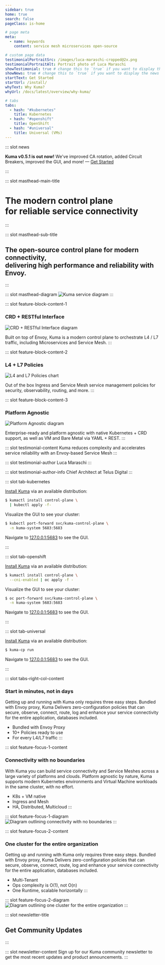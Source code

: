 ```yaml
---
sidebar: true
home: true
search: false
pageClass: is-home

# page meta
meta:
  - name: keywords
    content: service mesh microservices open-source

# custom page data
testimonialPortraitSrc: /images/luca-maraschi-cropped@2x.png
testimonialPortraitAlt: Portrait photo of Luca Maraschi
showTestimonial: true # change this to `true` if you want to display the testimonial
showNews: true # change this to `true` if you want to display the news bar
startText: Get Started
startUrl: /install/
whyText: Why Kuma?
whyUrl: /docs/latest/overview/why-kuma/

# tabs
tabs:
  - hash: "#kubernetes"
    title: Kubernetes
  - hash: "#openshift"
    title: OpenShift
  - hash: "#universal"
    title: Universal (VMs)
---
```


::: slot news

**Kuma v0.5.1 is out now!** We've improved CA rotation, added Circuit Breakers, improved the GUI, and more! &mdash; [Get Started](/install/)

:::

<!-- page masthead -->

::: slot masthead-main-title

# The modern control plane<br> for reliable service connectivity

:::

::: slot masthead-sub-title

## The open-source control plane for modern connectivity, <br>delivering high performance and reliability with Envoy.

:::

::: slot masthead-diagram
![Kuma service diagram](/images/diagrams/main-diagram@2x.png)
:::

<!-- feature blocks -->

::: slot feature-block-content-1

### CRD + RESTful Interface

![CRD + RESTful Interface diagram](/images/diagrams/v2/diagram-crd-rest@2x.png)

Built on top of Envoy, Kuma is a modern control plane to orchestrate L4 / L7 traffic, including Microservices and Service Mesh.
:::

::: slot feature-block-content-2

### L4 + L7 Policies

![L4 and L7 Policies chart](/images/diagrams/v2/diagram-l4-l7-policies@2x.png)

Out of the box Ingress and Service Mesh service management policies for security, observability, routing, and more.
:::

::: slot feature-block-content-3

### Platform Agnostic

![Platform Agnostic diagram](/images/diagrams/v2/diagram-platform-agnostic@2x.png)

Enterprise-ready and platform agnostic with native Kubernetes + CRD support, as well as VM and Bare Metal via YAML + REST.
:::

<!-- testimonial -->

::: slot testimonial-content
Kuma reduces complexity and accelerates service reliability with an Envoy-based Service Mesh
:::

::: slot testimonial-author
Luca Maraschi
:::

::: slot testimonial-author-info
Chief Architect at Telus Digital
:::

<!-- tabs -->

::: slot tab-kubernetes

[Install Kuma](/install/) via an available distribution:

``` sh
$ kumactl install control-plane \
  | kubectl apply -f-
```

Visualize the GUI to see your cluster:

``` sh
$ kubectl port-forward svc/kuma-control-plane \
  -n kuma-system 5683:5683
```

Navigate to [127.0.0.1:5683](http://127.0.0.1:5683) to see the GUI.

:::

::: slot tab-openshift

[Install Kuma](/install/) via an available distribution:

``` sh
$ kumactl install control-plane \
  --cni-enabled | oc apply -f -
```

Visualize the GUI to see your cluster:

``` sh
$ oc port-forward svc/kuma-control-plane \
  -n kuma-system 5683:5683
```

Navigate to [127.0.0.1:5683](http://127.0.0.1:5683) to see the GUI.

:::

::: slot tab-universal

[Install Kuma](/install/) via an available distribution:

```sh
$ kuma-cp run
```

Navigate to [127.0.0.1:5683](http://127.0.0.1:5683) to see the GUI.

:::

::: slot tabs-right-col-content

### Start in minutes, not in days

Getting up and running with Kuma only requires three easy steps. Bundled with Envoy proxy, Kuma Delivers zero-configuration policies that can secure, observe, connect, route, log and enhance your service connectivity for the entire application, databases included.

- Bundled with Envoy Proxy
- 10+ Policies ready to use
- For every L4/L7 traffic
:::

<!-- content blocks -->

::: slot feature-focus-1-content

### Connectivity with no boundaries

With Kuma you can build service connectivity and Service Meshes across a large variety of platforms  and clouds. Platform agnostic by nature, Kuma supports modern Kubernetes environments and Virtual Machine workloads in the same cluster, with no effort. 

- K8s + VM native
- Ingress and Mesh
- HA, Distributed, Multicloud
:::

::: slot feature-focus-1-diagram
![Diagram outlining connectivity with no boundaries](/images/diagrams/v2/diagram-connectivity@2x.png)
:::

::: slot feature-focus-2-content

### One cluster for the entire organization

Getting up and running with Kuma only requires three easy steps. Bundled with Envoy proxy, Kuma Delivers zero-configuration policies that can secure, observe, connect, route, log and enhance your service connectivity for the entire application, databases included.

- Multi-Tenant
- Ops complexity is O(1), not O(n)
- One Runtime, scalable horizontally
:::

::: slot feature-focus-2-diagram
![Diagram outlining one cluster for the entire organization](/images/diagrams/v2/diagram-org-cluster@2x.png)
:::

<!-- newsletter -->

::: slot newsletter-title

## Get Community Updates

:::

::: slot newsletter-content
Sign up for our Kuma community newsletter to get the most recent updates and product announcements.
:::
